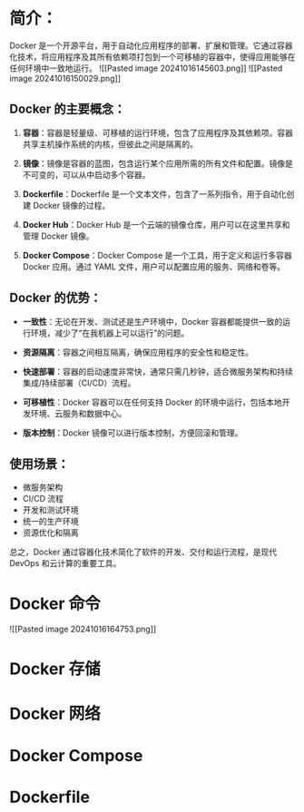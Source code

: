 # 简介：
Docker 是一个开源平台，用于自动化应用程序的部署、扩展和管理。它通过容器化技术，将应用程序及其所有依赖项打包到一个可移植的容器中，使得应用能够在任何环境中一致地运行。
![[Pasted image 20241016145603.png]]
![[Pasted image 20241016150029.png]]
## Docker 的主要概念：

1. **容器**：容器是轻量级、可移植的运行环境，包含了应用程序及其依赖项。容器共享主机操作系统的内核，但彼此之间是隔离的。
    
2. **镜像**：镜像是容器的蓝图，包含运行某个应用所需的所有文件和配置。镜像是不可变的，可以从中启动多个容器。
    
3. **Dockerfile**：Dockerfile 是一个文本文件，包含了一系列指令，用于自动化创建 Docker 镜像的过程。
    
4. **Docker Hub**：Docker Hub 是一个云端的镜像仓库，用户可以在这里共享和管理 Docker 镜像。
    
5. **Docker Compose**：Docker Compose 是一个工具，用于定义和运行多容器 Docker 应用。通过 YAML 文件，用户可以配置应用的服务、网络和卷等。
    

## Docker 的优势：

- **一致性**：无论在开发、测试还是生产环境中，Docker 容器都能提供一致的运行环境，减少了“在我机器上可以运行”的问题。
    
- **资源隔离**：容器之间相互隔离，确保应用程序的安全性和稳定性。
    
- **快速部署**：容器的启动速度非常快，通常只需几秒钟，适合微服务架构和持续集成/持续部署（CI/CD）流程。
    
- **可移植性**：Docker 容器可以在任何支持 Docker 的环境中运行，包括本地开发环境、云服务和数据中心。
    
- **版本控制**：Docker 镜像可以进行版本控制，方便回滚和管理。
    

## 使用场景：

- 微服务架构
- CI/CD 流程
- 开发和测试环境
- 统一的生产环境
- 资源优化和隔离

总之，Docker 通过容器化技术简化了软件的开发、交付和运行流程，是现代 DevOps 和云计算的重要工具。
# Docker 命令
![[Pasted image 20241016164753.png]]

# Docker 存储

# Docker 网络

# Docker Compose

# Dockerfile